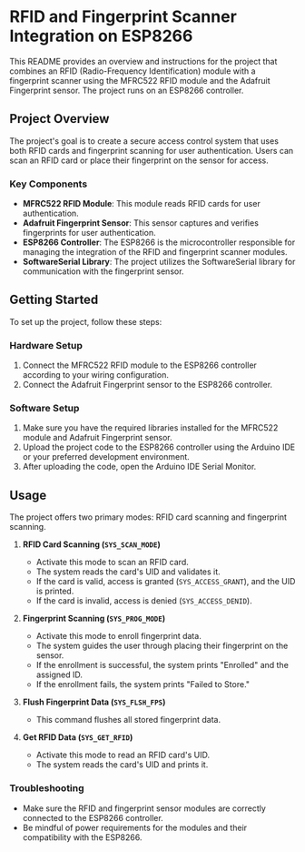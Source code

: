 # RFID and Fingerprint Scanner Integration on ESP8266

This README provides an overview and instructions for the project that combines an RFID (Radio-Frequency Identification) module with a fingerprint scanner using the MFRC522 RFID module and the Adafruit Fingerprint sensor. The project runs on an ESP8266 controller.

## Project Overview

The project's goal is to create a secure access control system that uses both RFID cards and fingerprint scanning for user authentication. Users can scan an RFID card or place their fingerprint on the sensor for access.

### Key Components
- **MFRC522 RFID Module**: This module reads RFID cards for user authentication.
- **Adafruit Fingerprint Sensor**: This sensor captures and verifies fingerprints for user authentication.
- **ESP8266 Controller**: The ESP8266 is the microcontroller responsible for managing the integration of the RFID and fingerprint scanner modules.
- **SoftwareSerial Library**: The project utilizes the SoftwareSerial library for communication with the fingerprint sensor.

## Getting Started

To set up the project, follow these steps:

### Hardware Setup
1. Connect the MFRC522 RFID module to the ESP8266 controller according to your wiring configuration.
2. Connect the Adafruit Fingerprint sensor to the ESP8266 controller.

### Software Setup
1. Make sure you have the required libraries installed for the MFRC522 module and Adafruit Fingerprint sensor.
2. Upload the project code to the ESP8266 controller using the Arduino IDE or your preferred development environment.
3. After uploading the code, open the Arduino IDE Serial Monitor.

## Usage

The project offers two primary modes: RFID card scanning and fingerprint scanning.

1. **RFID Card Scanning (`SYS_SCAN_MODE`)**
   - Activate this mode to scan an RFID card.
   - The system reads the card's UID and validates it.
   - If the card is valid, access is granted (`SYS_ACCESS_GRANT`), and the UID is printed.
   - If the card is invalid, access is denied (`SYS_ACCESS_DENID`).

2. **Fingerprint Scanning (`SYS_PROG_MODE`)**
   - Activate this mode to enroll fingerprint data.
   - The system guides the user through placing their fingerprint on the sensor.
   - If the enrollment is successful, the system prints "Enrolled" and the assigned ID.
   - If the enrollment fails, the system prints "Failed to Store."

3. **Flush Fingerprint Data (`SYS_FLSH_FPS`)**
   - This command flushes all stored fingerprint data.

4. **Get RFID Data (`SYS_GET_RFID`)**
   - Activate this mode to read an RFID card's UID.
   - The system reads the card's UID and prints it.

### Troubleshooting
- Make sure the RFID and fingerprint sensor modules are correctly connected to the ESP8266 controller.
- Be mindful of power requirements for the modules and their compatibility with the ESP8266.

